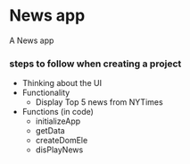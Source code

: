 # News app
A News app


###  steps to follow when creating a project

- Thinking about the UI
- Functionality
	- Display Top 5 news from NYTimes
- Functions (in code)
	- initializeApp
	- getData
	- createDomEle
	- disPlayNews

	
